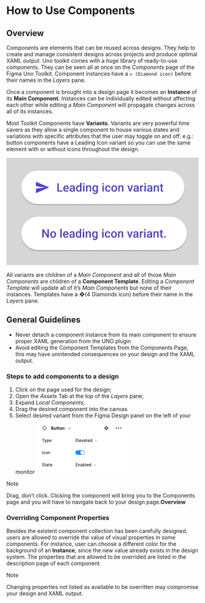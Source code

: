 # How to Use Components

## Overview

Components are elements that can be reused across designs. They help to create and manage consistent designs across projects and produce optimal XAML output. Uno toolkit comes with a huge library of ready-to-use components. They can be seen all at once on the *Components* page of the Figma Uno Toolkit. Component instances have a `◇ (Diamond icon)` before their names in the *Layers* pane.

Once a component is brought into a design page it becomes an **Instance** of its **Main Component**. Instances can be individually edited without affecting each other while editing a *Main Component* will propagate changes across all of its instances.

Most Toolkit Components have **Variants**. Variants are very powerful time savers as they allow a single component to house various states and variations with specific attributes that the user may toggle on and off. e.g.: button components have a Leading Icon variant so you can use the same element with or without icons throughout the design.

![](assets/components-variants.png)



All variants are children of a *Main Component* and all of those *Main Components* are children of a **Component Template**. Editing a *Component Template* will update all of it’s *Main Components* but none of their instances. Templates have a ❖(4 Diamonds icon) before their name in the *Layers* pane.

## General Guidelines

- Never detach a component instance from its main component to ensure proper XAML generation from the UNO plugin
- Avoid editing the Component Templates from the Components Page, this may have unintended consequences on your design and the XAML output.

### Steps to add components to a design

1. Click on the page used for the design;
2. Open the *Assets* Tab at the top of the *Layers* pane;
3. Expand *Local Components;*
4. Drag the desired component into the canvas
5. Select desired variant from the Figma Design panel on the left of your monitor
   ![](assets/component-properties.png)

> [!NOTE]
> Drag, don’t click. Clicking the component will bring you to the Components page and you will have to navigate back to your design page.**Overview**

### Overriding Component Properties
 
 Besides the existent component collection has been carefully designed, users are allowed to override the value of visual properties in some components. For instance, user can choose a different color for the background of an **Instance**, since the new value already exists in the design system. The properties that are allowed to be overrided are listed in the description page of each component.

> [!NOTE]
> Changing properties not listed as available to be overritten may compromise your design and XAML output. 